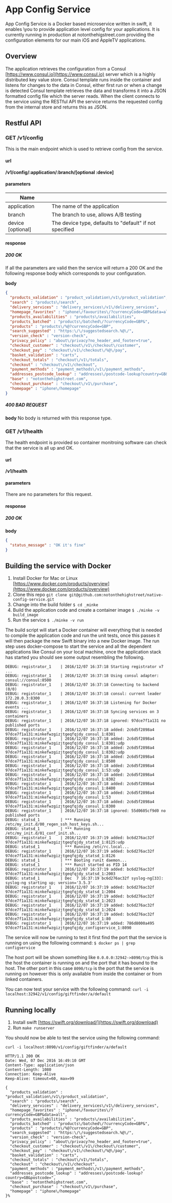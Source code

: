 # App Config Service
App Config Service is a Docker based microservice written in swift, it enables \\you to provide application level config for your applications.  It is currently running in production at notonthehigstreet.com providing the configuration elements for our main iOS and AppleTV applications.

## Overview
The application retrieves the configuration from a Consul [https://www.consul.io](https://www.consul.io) server which is a highly distributed key value store. Consul template runs inside the container and listens for changes to the data in Consul, either first run or when a change is detected Consul template retrieves the data and transforms it into a JSON formatted config file which the server reads.  When the client connects to the service using the RESTful API the service returns the requested config from the internal store and returns this as JSON.

## Restful API
### GET /v1/config
This is the main endpoint which is used to retrieve config from the service.

#### url
**/v1/config/:application/:branch/[optional :device]**

#### parameters

| Name |                                                                     |
| ----------------- | -------------------------------------------------------
| application       | The name of the application
| branch            | The branch to use, allows A/B testing
| device [optional] | The device type, defaults to "default" if not specified   
  
#### response
##### 200 OK
If all the parameters are valid then the service will return a 200 OK and the following response body which corresponds to your configuration.

**body**
```json
{
  "products_validation" : "product_validation\/v1\/product_validation",
  "search" : "products\/search",
  "delivery_services" : "delivery_services\/v1\/delivery_services",
  "homepage_favorites" : "iphone\/favourites\/?currencyCode=GBP&data=all",
  "products_availabilities" : "products\/availabilities",
  "products_batched" : "products\/batched\/?currencyCode=GBP&",
  "products" : "products\/%@?currencyCode=GBP",
  "search_suggested" : "https:\/\/suggestedsearch.%@\/",
  "version_check" : "version-check",
  "privacy_policy" : "about\/privacy?no_header_and_footer=true",
  "checkout_customer" : "checkout\/v1\/checkout\/customer",
  "checkout_pay" : "checkout\/v1\/checkout\/%@\/pay",
  "basket_validation" : "carts",
  "checkout_totals" : "checkout\/v1\/totals",
  "checkout" : "checkout\/v1\/checkout",
  "payment_methods" : "payment_methods\/v1\/payment_methods",
  "addresses_postcode_lookup" : "addresses\/postcode-lookup?country=GB&postcode=",
  "base" : "notonthehighstreet.com",
  "checkout_purchase" : "checkout\/v1\/purchase",
  "homepage" : "iphone\/homepage"
}
```

##### 400 BAD REQUEST

**body**
No body is returned with this response type.


### GET /v1/health
The health endpoint is provided so container monitroing software can check that the service is all up and OK.

#### url
**/v1/health**

#### parameters
There are no parameters for this request.

#### response
##### 200 OK

**body**
```json
{
  "status_message" : "OK it's fine"
}
```

## Building the service with Docker
1. Install Docker for Mac or Linux
[https://www.docker.com/products/overview](https://www.docker.com/products/overview)
2. Clone this repo
`git clone git@github.com:notonthehighstreet/native-config-service.git`
3. Change into the build folder
`$ cd _minke`
4. Build the application code and create a container image
`$ ./minke -v build_image`
5. Run the service
`$ ./minke -v run`

The build script will start a Docker container will everything that is needed to compile the application code and run the unit tests, once this passes it will then package the new Swift binary into a new Docker image.
The run step uses docker-compose to start the service and all the dependent applications like Consul on your local machine, once the application stack has started you should see some output resembling the following.

```
DEBUG: registrator_1    | 2016/12/07 16:37:18 Starting registrator v7 ...
DEBUG: registrator_1    | 2016/12/07 16:37:18 Using consul adapter: consul://consul:8500
DEBUG: registrator_1    | 2016/12/07 16:37:18 Connecting to backend (0/0)
DEBUG: registrator_1    | 2016/12/07 16:37:18 consul: current leader  172.20.0.3:8300
DEBUG: registrator_1    | 2016/12/07 16:37:18 Listening for Docker events ...
DEBUG: registrator_1    | 2016/12/07 16:37:18 Syncing services on 3 containers
DEBUG: registrator_1    | 2016/12/07 16:37:18 ignored: 97dce7f1a131 no published ports
DEBUG: registrator_1    | 2016/12/07 16:37:18 added: 2c6d5f2898a4 97dce7f1a131:minkefwzgizjtgeqfqjdy_consul_1:8301
DEBUG: registrator_1    | 2016/12/07 16:37:18 added: 2c6d5f2898a4 97dce7f1a131:minkefwzgizjtgeqfqjdy_consul_1:8301:udp
DEBUG: registrator_1    | 2016/12/07 16:37:18 added: 2c6d5f2898a4 97dce7f1a131:minkefwzgizjtgeqfqjdy_consul_1:8302:udp
DEBUG: registrator_1    | 2016/12/07 16:37:18 added: 2c6d5f2898a4 97dce7f1a131:minkefwzgizjtgeqfqjdy_consul_1:8500
DEBUG: registrator_1    | 2016/12/07 16:37:18 added: 2c6d5f2898a4 97dce7f1a131:minkefwzgizjtgeqfqjdy_consul_1:53:udp
DEBUG: registrator_1    | 2016/12/07 16:37:18 added: 2c6d5f2898a4 97dce7f1a131:minkefwzgizjtgeqfqjdy_consul_1:8302
DEBUG: registrator_1    | 2016/12/07 16:37:18 added: 2c6d5f2898a4 97dce7f1a131:minkefwzgizjtgeqfqjdy_consul_1:8400
DEBUG: registrator_1    | 2016/12/07 16:37:18 added: 2c6d5f2898a4 97dce7f1a131:minkefwzgizjtgeqfqjdy_consul_1:53
DEBUG: registrator_1    | 2016/12/07 16:37:18 added: 2c6d5f2898a4 97dce7f1a131:minkefwzgizjtgeqfqjdy_consul_1:8300
DEBUG: registrator_1    | 2016/12/07 16:37:18 ignored: 55d0605cf9d0 no published ports
DEBUG: statsd_1         | *** Running /etc/my_init.d/00_regen_ssh_host_keys.sh...
DEBUG: statsd_1         | *** Running /etc/my_init.d/01_conf_init.sh...
DEBUG: registrator_1    | 2016/12/07 16:37:19 added: bc6d276ac32f 97dce7f1a131:minkefwzgizjtgeqfqjdy_statsd_1:8125:udp
DEBUG: statsd_1         | *** Running /etc/rc.local...
DEBUG: registrator_1    | 2016/12/07 16:37:19 added: bc6d276ac32f 97dce7f1a131:minkefwzgizjtgeqfqjdy_statsd_1:8126
DEBUG: statsd_1         | *** Booting runit daemon...
DEBUG: statsd_1         | *** Runit started as PID 14
DEBUG: registrator_1    | 2016/12/07 16:37:19 added: bc6d276ac32f 97dce7f1a131:minkefwzgizjtgeqfqjdy_statsd_1:2003
DEBUG: statsd_1         | Dec  7 16:37:19 bc6d276ac32f syslog-ng[33]: syslog-ng starting up; version='3.5.3'
DEBUG: registrator_1    | 2016/12/07 16:37:19 added: bc6d276ac32f 97dce7f1a131:minkefwzgizjtgeqfqjdy_statsd_1:2004
DEBUG: registrator_1    | 2016/12/07 16:37:19 added: bc6d276ac32f 97dce7f1a131:minkefwzgizjtgeqfqjdy_statsd_1:2023
DEBUG: registrator_1    | 2016/12/07 16:37:19 added: bc6d276ac32f 97dce7f1a131:minkefwzgizjtgeqfqjdy_statsd_1:2024
DEBUG: registrator_1    | 2016/12/07 16:37:19 added: bc6d276ac32f 97dce7f1a131:minkefwzgizjtgeqfqjdy_statsd_1:80
DEBUG: registrator_1    | 2016/12/07 16:37:19 added: 786d8000a495 97dce7f1a131:minkefwzgizjtgeqfqjdy_configservice_1:8090
```

The service will now be running to test it first find the port that the service is running on using the following command:
`$ docker ps | grep configservice`

The host port will be shown something like `0.0.0.0:32942->8090/tcp` this is the host the container is running on and the port that it has bound to the host.  The other port in this case `8090/tcp` is the port that the service is running on however this is only available from inside the container or from linked containers.

You can now test your service with the following command:
`curl -i localhost:32942/v1/config/giftfinder/a/default`

## Running locally
1. Install swift
[https://swift.org/download/](https://swift.org/download)
2. Run
`make runserver`

You should now be able to test the service using the following command:
```
curl -i localhost:8090/v1/config/giftfinder/a/default

HTTP/1.1 200 OK
Date: Wed, 07 Dec 2016 16:49:10 GMT
Content-Type: application/json
Content-Length: 1080
Connection: Keep-Alive
Keep-Alive: timeout=60, max=99

{
  "products_validation" : "product_validation\/v1\/product_validation",
  "search" : "products\/search",
  "delivery_services" : "delivery_services\/v1\/delivery_services",
  "homepage_favorites" : "iphone\/favourites\/?currencyCode=GBP&data=all",
  "products_availabilities" : "products\/availabilities",
  "products_batched" : "products\/batched\/?currencyCode=GBP&",
  "products" : "products\/%@?currencyCode=GBP",
  "search_suggested" : "https:\/\/suggestedsearch.%@\/",
  "version_check" : "version-check",
  "privacy_policy" : "about\/privacy?no_header_and_footer=true",
  "checkout_customer" : "checkout\/v1\/checkout\/customer",
  "checkout_pay" : "checkout\/v1\/checkout\/%@\/pay",
  "basket_validation" : "carts",
  "checkout_totals" : "checkout\/v1\/totals",
  "checkout" : "checkout\/v1\/checkout",
  "payment_methods" : "payment_methods\/v1\/payment_methods",
  "addresses_postcode_lookup" : "addresses\/postcode-lookup?country=GB&postcode=",
  "base" : "notonthehighstreet.com",
  "checkout_purchase" : "checkout\/v1\/purchase",
  "homepage" : "iphone\/homepage"
}%
```
